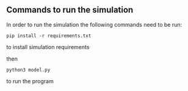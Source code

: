 ## Commands to run the simulation

In order to run the simulation the following commands need to be run:

```
pip install -r requirements.txt
```
to install simulation requirements

then
```
python3 model.py
```

to run the program